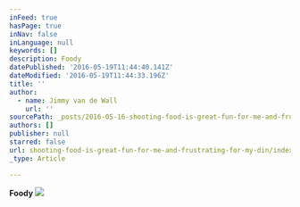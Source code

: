 ```yaml
---
inFeed: true
hasPage: true
inNav: false
inLanguage: null
keywords: []
description: Foody
datePublished: '2016-05-19T11:44:40.141Z'
dateModified: '2016-05-19T11:44:33.196Z'
title: ''
author:
  - name: Jimmy van de Wall
    url: ''
sourcePath: _posts/2016-05-16-shooting-food-is-great-fun-for-me-and-frustrating-for-my-din.md
authors: []
publisher: null
starred: false
url: shooting-food-is-great-fun-for-me-and-frustrating-for-my-din/index.html
_type: Article

---
```

**Foody**
![](https://the-grid-user-content.s3-us-west-2.amazonaws.com/bca6e290-afa7-4a2f-9724-1759e9fa89e2.jpg)
